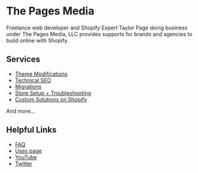 # The Pages Media 
Freelance web developer and Shopify Expert Taylor Page doing business under The Pages Media, LLC provides supports for brands and agencies to build online with Shopify.

## Services
  - [Theme Modifications](https://www.thepagesmedia.com/pages/services#theme-mod)
  - [Technical SEO](https://www.thepagesmedia.com/pages/services#technical-seo)
  - [Migrations](https://www.thepagesmedia.com/pages/services#migrations)
  - [Store Setup + Troubleshooting](https://www.thepagesmedia.com/pages/services#setup-troubleshoot)
  - [Custom Solutions on Shopify](https://www.thepagesmedia.com/pages/services#custom-solutions)

And more...

## Helpful Links
 - [FAQ](https://www.thepagesmedia.com/pages/frequently-asked-questions)
 - [Uses page](https://www.thepagesmedia.com/pages/uses)
 - [YouTube](https://youtube.com/@TRPage_dev)
 - [Twitter](https://twitter.com/TRPage_dev)
